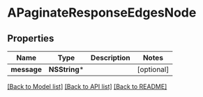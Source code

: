# APaginateResponseEdgesNode

## Properties
Name | Type | Description | Notes
------------ | ------------- | ------------- | -------------
**message** | **NSString*** |  | [optional] 

[[Back to Model list]](../README.md#documentation-for-models) [[Back to API list]](../README.md#documentation-for-api-endpoints) [[Back to README]](../README.md)


